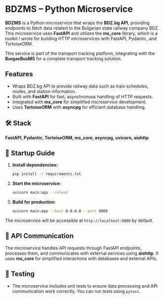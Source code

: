 # BDZMS – Python Microservice 

**BDZMS** is a Python microservice that wraps the **BDZ.bg API**, providing endpoints to fetch data related to the Bulgarian state railway company BDZ. This microservice uses **FastAPI** and 
utilizes the **ms_core** library, which is a toolkit I wrote for building HTTP microservices with FastAPI, Pydantic, and TortoiseORM. 

This service is part of the transport tracking platform, integrating with the **BurgasBusMS** for a complete transport tracking solution. 

## Features 
- Wraps BDZ.bg API to provide railway data such as train schedules, routes, and station information. 
- Built with **FastAPI** for fast, asynchronous handling of HTTP requests. 
- Integrated with **ms_core** for simplified microservice development. 
- Uses **TortoiseORM** with **asyncpg** for efficient database handling. 

## 🛠 Stack 
**FastAPI, Pydantic, TortoiseORM, ms_core, asyncpg, uvicorn, aiohttp** 

## 🚀 Startup Guide

1. **Install dependencies:** 
   ```bash 
   pip install -r requirements.txt 
   ```

2. **Start the microservice:** 
   ```bash 
   uvicorn main:app --reload 
   ``` 

3. **Build for production:** 
   ```bash 
   uvicorn main:app --host 0.0.0.0 --port 8000 
   ``` 

The microservice will be accessible at `http://localhost:8000` by default. 

## 📡 API Communication 
The microservice handles API requests through FastAPI endpoints, processes them, and communicates with external services using **aiohttp**. It uses **ms_core** for simplified interactions with databases and external APIs. 

## 🧪 Testing 
- The microservice includes unit tests to ensure data processing and API communication work correctly. You can run tests using `pytest`. 
